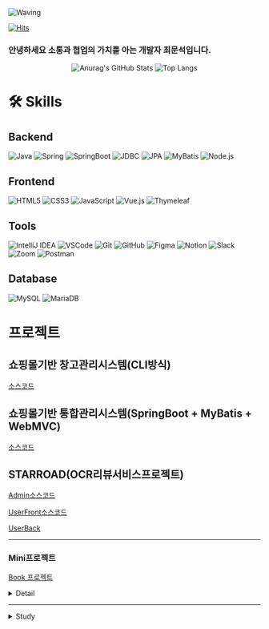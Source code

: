 <!-- Header -->

![Waving](https://capsule-render.vercel.app/api?type=waving&height=200&text=Good%20Day%20To%20Code!&fontAlign=40&fontAlignY=40&color=gradient)

[![Hits](https://hits.seeyoufarm.com/api/count/incr/badge.svg?url=https%3A%2F%2Fgithub.com%2F______&count_bg=%2379C83D&title_bg=%23555555&icon=&icon_color=%23E7E7E7&title=hits&edge_flat=false)](https://hits.seeyoufarm.com)

### 안녕하세요 소통과 협업의 가치를 아는 개발자 최문석입니다.

<p align="center">
  <img src="https://github-readme-stats.vercel.app/api?username=choijh9023&show_icons=true&theme=default" alt="Anurag's GitHub Stats"/>
  <img src="https://github-readme-stats.vercel.app/api/top-langs/?username=choijh9023&layout=compact&theme=default" alt="Top Langs"/>
</p>





<!-- Body -->        

<div align="right">
   
 
  
</div>

# 🛠️ Skills

## Backend
![Java](https://img.shields.io/badge/Java-007396.svg?&style=for-the-badge&logo=Java&logoColor=white)
![Spring](https://img.shields.io/badge/Spring-6DB33F.svg?&style=for-the-badge&logo=Spring&logoColor=white)
![SpringBoot](https://img.shields.io/badge/SpringBoot-6DB33F.svg?&style=for-the-badge&logo=SpringBoot&logoColor=white)
![JDBC](https://img.shields.io/badge/JDBC-007396.svg?&style=for-the-badge&logo=JDBC&logoColor=white)
![JPA](https://img.shields.io/badge/JPA-6DB33F.svg?&style=for-the-badge&logo=Hibernate&logoColor=white)
![MyBatis](https://img.shields.io/badge/MyBatis-BE3939.svg?&style=for-the-badge&logo=MyBatis3&logoColor=white)
![Node.js](https://img.shields.io/badge/Node.js-339933.svg?&style=for-the-badge&logo=Node.js&logoColor=white)

## Frontend
![HTML5](https://img.shields.io/badge/HTML5-E34F26.svg?&style=for-the-badge&logo=HTML5&logoColor=white)
![CSS3](https://img.shields.io/badge/CSS3-1572B6.svg?&style=for-the-badge&logo=CSS3&logoColor=white)
![JavaScript](https://img.shields.io/badge/JavaScript-F7DF1E.svg?&style=for-the-badge&logo=JavaScript&logoColor=black)
![Vue.js](https://img.shields.io/badge/Vue.js-4FC08D.svg?&style=for-the-badge&logo=Vue.js&logoColor=white)
![Thymeleaf](https://img.shields.io/badge/Thymeleaf-005F0F.svg?&style=for-the-badge&logo=Thymeleaf&logoColor=white)

## Tools
![IntelliJ IDEA](https://img.shields.io/badge/IntelliJ-000000.svg?&style=for-the-badge&logo=IntelliJ-IDEA&logoColor=white)
![VSCode](https://img.shields.io/badge/VSCode-007ACC.svg?&style=for-the-badge&logo=Visual-Studio-Code&logoColor=white)
![Git](https://img.shields.io/badge/Git-F05032.svg?&style=for-the-badge&logo=Git&logoColor=white)
![GitHub](https://img.shields.io/badge/GitHub-181717.svg?&style=for-the-badge&logo=GitHub&logoColor=white)
![Figma](https://img.shields.io/badge/Figma-F24E1E.svg?&style=for-the-badge&logo=Figma&logoColor=white)
![Notion](https://img.shields.io/badge/Notion-000000.svg?&style=for-the-badge&logo=Notion&logoColor=white)
![Slack](https://img.shields.io/badge/Slack-4A154B.svg?&style=for-the-badge&logo=Slack&logoColor=white)
![Zoom](https://img.shields.io/badge/Zoom-2D8CFF.svg?&style=for-the-badge&logo=Zoom&logoColor=white)
![Postman](https://img.shields.io/badge/Postman-FF6C37.svg?&style=for-the-badge&logo=Postman&logoColor=white)

## Database
![MySQL](https://img.shields.io/badge/MySQL-4479A1.svg?&style=for-the-badge&logo=MySQL&logoColor=white)
![MariaDB](https://img.shields.io/badge/MariaDB-4479A1.svg?&style=for-the-badge&logo=MariaDB&logoColor=white)



# 프로젝트


## 쇼핑몰기반 창고관리시스템(CLI방식)
[소스코드](https://github.com/choijh9023/WMS_Project-CLI-)

## 쇼핑몰기반 통합관리시스템(SpringBoot + MyBatis + WebMVC)
[소스코드](https://github.com/choijh9023/WMS_Project-SpringBoot-)

## STARROAD(OCR리뷰서비스프로젝트)
[Admin소스코드](https://github.com/choijh9023/StarRoad_admin)

[UserFront소스코드](https://github.com/choijh9023/StarRoad_UserUI)

[UserBack](https://github.com/choijh9023/StarRoad_Backend)


---
### Mini프로젝트 
[Book 프로젝트](https://github.com/choijh9023/BookProject)
<details>
<summary>Detail</summary>
<div markdown="1">
   
### 목적

- 자바를 처음을 학습을 하였고, 활용해서 Book Project를 구현해볼것 (CLI기반)






## 부족했던 점

- 한달도 지나지 않은 시점이였던 진행되었던 프로젝트라 상당히 어려움이 많았습니다.
- Class를 어떻게 나눠야 할지도 막막했고, 어떤 메소드가 필요하고 어떤 필드가 필요한지도 이때를 지금 회상해보니 정말 모르는 상태가 확실했다.
- 기본적인 다이어그램을 작성하는 법도 아예 모르는 상태였고, 내가 어떤 부분을 맡아서 진행할수있는지에 대해 확실히 알고있었다. 나는 이 시점에는 할 수 있는 부분이 없었다.



## 부족했던 점을 보완했던 방법

일단 팀원들에게 나의 부족한 부분을 미리 전달을 하였고, 모르는 부분을 정확히 전달하였다.

고맙게도 팀원들이 모르는 부분에 있어 하나하나 잘 알려주었고 저는 그것을 놓치지 않고 기록하고 정리하였습니다. 

- 코드를 직접 한 줄 한 줄 다 뜯으면서 각 각 무슨 기능을 언제 어디서 하는지 파악
- 위에 행동을 지속적으로 하다보니 데이터의 흐름이 점점 눈에 보이기 시작
- 그리고 그런 시점이 와서야 내가 무엇이 부족한지를 내가 정확하게 아는 순간이 왔고 그때부터는 부족한 부분을 파고 들기 시작하였습니다.
- 그리고 직접 다이어그램 작성(클래스다이어그램,시퀀스다이어그램,플로우차트)등등 을 하면서 점점 눈에 익히기 시작하였습니다.



## 회고 및 느낀점

언어를 배우고, 반복,제어문을 배우며 이것을 어디에 적용하는것인지 한번에 이해하기 쉽지 않았지만 이렇게 프로젝트를 팀원들과 함께 만들어보며 이런식으로 구현이 가능하다는 것을 알게되었습니다. 

그리고 처음 배울때보다는 발전된 나의 모습을 보게 되었고 왜 이런 코드가 작성이 되었는지 파악을 하고, 앞으로는 그럼 어떤 로직에 어떤 코드가 필요한지를 직접 생각해보는 행위가 왜 중요한지를 알게되었고 이런 순간들이 저에게는 흥미롭게 다가왔고, 점점 더 깊이 공부를 하고싶다는 생각이 들었습니다.

</div>
</details>

---

 <details>
<summary>Study </summary>
<div markdown="1">


# study

---

 <details>
<summary>JAVA 기초 </summary>
<div markdown="1">

[`☘JAVA-1주차`](https://hammerhead-chauffeur-43c.notion.site/1-8ea6e799925145a9a8fe7c42aa5e0955?pvs=4) -> JAVA 기본개념 및 조건문,반복문

[`☘JAVA-2주차`](https://hammerhead-chauffeur-43c.notion.site/2-d854a099319d4a67864a28fbe9ed8a7d?pvs=4) -> 참조형타입, 배열, 문자열

[`☘JAVA-3주차`](https://hammerhead-chauffeur-43c.notion.site/3-UML-USE-CASE-8a7b234cf1904dcd820b0cb20c4fd927?pvs=4) -> 객체지향,다형성(인터페이스,추상클래스),다이어그램,유즈케이스,

[`☘JAVA-4주차`](https://hammerhead-chauffeur-43c.notion.site/3-UML-USE-CASE-8a7b234cf1904dcd820b0cb20c4fd927?pvs=4) -> About Interface

[`☘JAVA-5주차`](https://hammerhead-chauffeur-43c.notion.site/5-9341f5cecc844d40b99f503523816ace?pvs=4) -> 컬렉션,람다,스트림

---
# 람다식 정리 
[`🦾람다 정리 및 실습 코드🦾`](https://github.com/choijh9023/learn-and-study/tree/main/java/java_advance/src/lambda)

[`🦾Stream정리🦾`](https://github.com/choijh9023/learn-and-study/blob/main/java/java_advance/src/stream/stream.md)

[`🦾Stream 실습 코드🦾`](https://github.com/choijh9023/learn-and-study/tree/main/java/java_advance/src/stream)

[`🦾스레드정리🦾`](java/java_advance/src/마크다운정리/멀티스레드및운영체제.md)

</div>
</details>

 <details>
<summary> 정처기 공부  </summary>
<div markdown="1">
 
[`정처기이론1과목 1-1 응용 소프트웨어 기초 기술`](https://github.com/choijh9023/learn-and-study/blob/c353b821de981d1f6a1acfcc2828db3f3b001484/java/%EC%A0%95%EB%B3%B4%EC%B2%98%EB%A6%AC%EC%82%B0%EC%97%85%EA%B8%B0%EC%82%AC/%EC%A0%95%EB%B3%B4%EC%8B%9C%EC%8A%A4%ED%85%9C%EA%B8%B0%EB%B0%98%EA%B8%B0%EC%88%A01-1.MD)

[`정처기이론1과목 1-2 애플리케이션 설계`](https://github.com/choijh9023/learn-and-study/blob/c353b821de981d1f6a1acfcc2828db3f3b001484/java/%EC%A0%95%EB%B3%B4%EC%B2%98%EB%A6%AC%EC%82%B0%EC%97%85%EA%B8%B0%EC%82%AC/%EC%A0%95%EB%B3%B4%EC%8B%9C%EC%8A%A4%ED%85%9C%EA%B8%B0%EB%B0%98%EA%B8%B0%EC%88%A01-2.MD)

 
</div>
</details>

---


 <details>
<summary>데이터베이스 기초 </summary>
<div markdown="1">

[`🐾데이터베이스`](https://hammerhead-chauffeur-43c.notion.site/88fec798bf8f4ed8bf0bce04e4d62f58?pvs=4) -> sql 기본 개념및 이론 

[`🐾데이터베이스`](https://github.com/choijh9023/learn-and-study/blob/main/java/SQL/%EB%8D%B0%EC%9D%B4%ED%84%B0%EB%B2%A0%EC%9D%B4%EC%8A%A4/%EB%AC%B4%EA%B2%B0%EC%84%B1%EC%A0%9C%EC%95%BD%EC%A1%B0%EA%B1%B4/%EB%8D%B0%EC%9D%B4%ED%84%B0%EB%B2%A0%EC%9D%B4%EC%8A%A4.md)

[`🐾데이터정의어(DDL)`](https://github.com/choijh9023/learn-and-study/blob/main/java/SQL/%EB%8D%B0%EC%9D%B4%ED%84%B0%EB%B2%A0%EC%9D%B4%EC%8A%A4/%EB%8D%B0%EC%9D%B4%ED%84%B0%EC%A0%95%EC%9D%98%EC%96%B4/%EB%8D%B0%EC%9D%B4%ED%84%B0%EC%A0%95%EC%9D%98%EC%96%B4.MD)

[`🐾데이터조작어(DML)이론`](https://github.com/choijh9023/learn-and-study/blob/main/java/SQL/%EB%8D%B0%EC%9D%B4%ED%84%B0%EB%B2%A0%EC%9D%B4%EC%8A%A4/%EB%8D%B0%EC%9D%B4%ED%84%B0%EC%A0%95%EC%9D%98%EC%96%B4/%EB%8D%B0%EC%9D%B4%ED%84%B0%EC%A0%95%EC%9D%98%EC%96%B4.MD)

[`🐾데이터조작어(DML)실습1`](https://github.com/choijh9023/learn-and-study/blob/main/java/SQL/%EB%8D%B0%EC%9D%B4%ED%84%B0%EB%B2%A0%EC%9D%B4%EC%8A%A4/%EA%B4%80%EA%B3%84%EB%8C%80%EC%88%98/%EB%8D%B0%EC%9D%B4%ED%84%B0%EC%A1%B0%EC%9E%91%EC%96%B4.MD) 

[`🐾데이터조작어(DML)실습2`](https://github.com/choijh9023/learn-and-study/blob/c353b821de981d1f6a1acfcc2828db3f3b001484/java/SQL/%EB%8D%B0%EC%9D%B4%ED%84%B0%EB%B2%A0%EC%9D%B4%EC%8A%A4/%EC%A1%B0%EC%9D%B8/Join.md) 

[`🐾관계대수이론`](https://github.com/choijh9023/learn-and-study/blob/main/java/SQL/%EB%8D%B0%EC%9D%B4%ED%84%B0%EB%B2%A0%EC%9D%B4%EC%8A%A4/%EA%B4%80%EA%B3%84%EB%8C%80%EC%88%98/%EA%B4%80%EA%B3%84%EB%8C%80%EC%88%98%EB%B0%8F%EC%A7%91%EA%B3%84%ED%95%A8%EC%88%98.MD)

[`🐾무결성제약조건`](java/SQL/데이터베이스/무결성제약조건/데이터베이스.md)

[`🐾SQL내장함수/View/Index`](https://github.com/choijh9023/learn-and-study/blob/main/java/SQL/%EB%8D%B0%EC%9D%B4%ED%84%B0%EB%B2%A0%EC%9D%B4%EC%8A%A4/SQL%EA%B3%A0%EA%B8%89/SQL%EA%B3%A0%EA%B8%89.MD)

[`🐾SQL 트리거,펑션,프리시저`](https://github.com/choijh9023/learn-and-study/blob/main/java/SQL/%EB%8D%B0%EC%9D%B4%ED%84%B0%EB%B2%A0%EC%9D%B4%EC%8A%A4/SQL%EC%8B%AC%ED%99%94/%EC%A0%80%EC%9E%A5%ED%94%84%EB%A1%9C%EC%8B%9C%EC%A0%80.MD)

[`🐾SQL 실습TEST`](https://github.com/choijh9023/learn-and-study/blob/main/java/SQL/%EB%8D%B0%EC%9D%B4%ED%84%B0%EB%B2%A0%EC%9D%B4%EC%8A%A4/SQL%EC%8B%A4%EC%8A%B5%EC%BD%94%EB%93%9C.MD)

[`🐾데이터모델링개념 및 ER모델`](https://github.com/choijh9023/learn-and-study/blob/main/java/SQL/%EB%8D%B0%EC%9D%B4%ED%84%B0%EB%B2%A0%EC%9D%B4%EC%8A%A4/%EB%8D%B0%EC%9D%B4%ED%84%B0%EB%AA%A8%EB%8D%B8%EB%A7%81/%EB%8D%B0%EC%9D%B4%ED%84%B0%EB%AA%A8%EB%8D%B8%EB%A7%81%EC%9D%98%EA%B0%9C%EB%85%90.MD)

[`🐾데이터정규화`](https://github.com/choijh9023/learn-and-study/blob/main/java/SQL/%EB%8D%B0%EC%9D%B4%ED%84%B0%EB%B2%A0%EC%9D%B4%EC%8A%A4/%EC%9D%B4%EC%83%81%ED%98%84%EC%83%81%EA%B3%BC%EC%A0%95%EA%B7%9C%ED%99%94%ED%8A%B8%EB%9E%9C%EC%A0%9D%EC%85%98%EA%B0%9C%EB%85%90/%EC%9D%B4%EC%83%81%ED%98%84%EC%83%81/%EB%8D%B0%EC%9D%B4%ED%84%B0%EB%B2%A0%EC%9D%B4%EC%8A%A4%EC%A0%95%EA%B7%9C%ED%99%94.MD)

</div>
</details>
</div>
</details>



